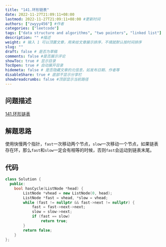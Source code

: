 ```yaml
---
title: "141.环形链表"
date: 2022-11-27T21:09:11+08:00
lastmod: 2022-11-27T21:09:11+08:00 #更新时间
authors: ["zwyyy456"] #作者
categories: ["leetcode"]
tags: ["data structure and algorithms", "two pointers", "linked list"]
description: "" #描述
weight: # 输入 1 可以顶置文章，用来给文章展示排序，不填就默认按时间排序
slug: ""
draft: false # 是否为草稿
comments: false #是否展示评论
showToc: true # 显示目录
TocOpen: true # 自动展开目录
hidemeta: false # 是否隐藏文章的元信息，如发布日期、作者等
disableShare: true # 底部不显示分享栏
showbreadcrumbs: false #顶部显示当前路径
---
```

## 问题描述
[141.环形链表](https://leetcode.cn/problems/linked-list-cycle/)

## 解题思路
使用快慢两个指针，`fast`一次移动两个节点，`slow`一次移动一个节点，如果链表存在环，那么`fast`和`slow`一定会有相等的时候，否则`fast`会运动到链表末尾。

## 代码
```cpp
class Solution {
  public:
    bool hasCycle(ListNode *head) {
        ListNode *vhead = new ListNode(0, head);
        ListNode *fast = vhead, *slow = vhead;
        while (fast != nullptr && fast->next != nullptr) {
            fast = fast->next->next;
            slow = slow->next;
            if (fast == slow)
                return true;
        }
        return false;
    }
};
```

